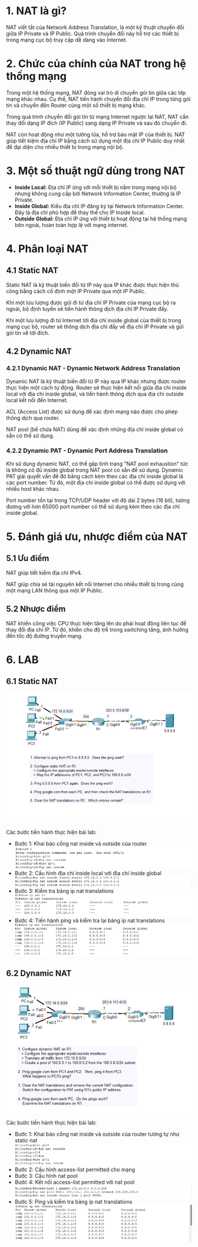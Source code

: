 # 1. NAT là gì?
NAT viết tắt của Network Address Translation, là một kỹ thuật chuyển đổi giữa IP Private và IP Public. Quá trình chuyển đổi này hỗ trợ các thiết bị trong mạng cục bộ truy cập dễ dàng vào Internet.
# 2. Chức của chính của NAT trong hệ thống mạng
Trong một hệ thống mạng, NAT đóng vai trò di chuyển gói tin giữa các lớp mạng khác nhau. Cụ thể, NAT tiến hành chuyển đổi địa chỉ IP trong từng gói tin và chuyển đến Router cùng một số thiết bị mạng khác.

Trong quá trình chuyển đổi gói tin từ mạng Internet ngược lại NAT, NAT cần thay đổi dạng IP đích (IP Public) sang dạng IP Private và sau đó chuyển đi.

NAT còn hoạt động như một tường lửa, hỗ trợ bảo mật IP của thiết bị. NAT giúp tiết kiệm địa chỉ IP bằng cách sử dụng một địa chỉ IP Public duy nhất để đại diện cho nhiều thiết bị trong mạng nội bộ.
# 3. Một số thuật ngữ dùng trong NAT
- **Inside Local:** Địa chỉ IP ứng với mỗi thiết bị nằm trong mạng nội bộ nhưng không cung cấp bởi Network Information Center, thường là IP Private.
- **Inside Global:** Kiểu địa chỉ IP đăng ký tại Network Information Center. Đây là địa chỉ phù hợp để thay thế cho IP Inside local.
- **Outside Global:** Địa chỉ IP ứng với thiết bị hoạt động tại hệ thống mạng bên ngoài, hoàn toàn hợp lệ với mạng internet.
# 4. Phân loại NAT
## 4.1 Static NAT
Static NAT là kỹ thuật biến đổi từ IP này qua IP khác được thực hiện thủ công bằng cách cố định một IP Private qua một IP Public. 

Khi một lưu lượng được gửi đi từ địa chỉ IP Private của mạng cục bộ ra ngoài, bộ định tuyến sẽ tiến hành thông dịch địa chỉ IP Private đấy.

Khi một lưu lượng đi từ Internet tới địa chỉ inside global của thiết bị trong mạng cục bộ, router sẽ thông dịch địa chỉ đấy về địa chỉ IP Private và gửi gói tin về tới đích.
## 4.2 Dynamic NAT
### 4.2.1 Dynamic NAT - Dynamic Network Address Translation
Dynamic NAT là kỹ thuật biến đổi từ IP này qua IP khác nhưng được router thực hiện một cách tự động. Router sẽ thực hiện kết nối giữa địa chỉ inside local với địa chỉ inside global, và tiến hành thông dịch qua địa chỉ outside local kết nối đến Internet.

ACL (Access List) được sử dụng để xác định mạng nào được cho phép thông dịch qua router.

NAT pool (bể chứa NAT) dùng để xác định những địa chỉ inside global có sẵn có thể sử dụng.
### 4.2.2 Dynamic PAT - Dynamic Port Address Translation
Khi sử dụng dynamic NAT, có thể gặp tình trạng "NAT pool exhaustion" tức là không có đủ inside global trong NAT pool có sẵn để sử dụng. Dynamic PAT giải quyết vấn đề đó bằng cách kèm theo các địa chỉ inside global là các port number. Từ đó, một địa chỉ inside global có thể được sử dụng với nhiều host khác nhau.

Port number tồn tại trong TCP/UDP header với độ dài 2 bytes (16 bit), tương đương với hơn 65000 port number có thể sử dụng kèm theo các địa chỉ inside global.
# 5. Đánh giá ưu, nhược điểm của NAT
## 5.1 Ưu điểm
NAT giúp tiết kiểm địa chỉ IPv4.

NAT giúp chia sẻ tài nguyên kết nối Internet cho nhiều thiết bị trong cùng một mạng LAN thông qua một IP Public.

## 5.2 Nhược điểm
NAT khiến công việc CPU thực hiện tăng lên do phải hoạt động liên tục để thay đổi địa chỉ IP. Từ đó, khiến cho độ trễ trong switching tăng, ảnh hưởng đến tốc độ đường truyền mạng.

# 6. LAB
## 6.1 Static NAT

![](../imgs/Static_NAT_Lab.png)

Các bước tiến hành thực hiện bài lab:

- Bước 1: Khai báo cổng nat inside và outside của router
![](../imgs/Step1_StaticLAB.png)
- Bước 2: Cấu hình địa chỉ inside local với địa chỉ inside global 
![](../imgs/Step2_StaticLAB.png)
- Bước 3: Kiểm tra bảng ip nat translations
![](../imgs/Step3_StaticLAB.png)
- Bước 4: Tiến hành ping và kiểm tra lại bảng ip nat translations
![](../imgs/Step4_StaticLAB.png)
## 6.2 Dynamic NAT

![](../imgs/Dynamic_NAT_lab.png)

Các bước tiến hành thực hiện bài lab:
- Bước 1: Khai báo cổng nat inside và outside của router tương tự như static nat
![](../imgs/Step1_DynamicLab.png)
- Bước 2: Cấu hình access-list permitted cho mạng
- Bước 3: Cấu hình nat pool 
- Bước 4: Kết nối access-list permitted với nat pool
![](../imgs/Step2,3,4_DynamicLab.png)
- Bước 5: Ping và kiểm tra bảng ip nat translations
![](../imgs/Step5_DynamicLab.png)